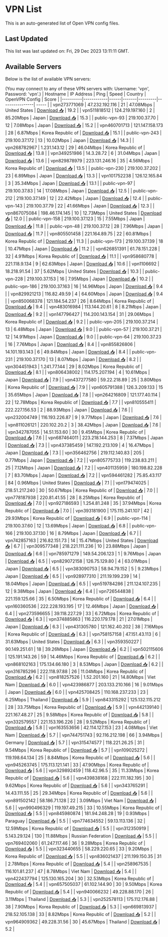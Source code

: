 # VPN List

This is an auto-generated list of Open VPN config files.

## Last Updated

This list was last updated on: Fri, 29 Dec 2023 13:11:11 GMT.

## Available Servers

Below is the list of available VPN servers:

(You may connect to any of these VPN servers with: Username: 'vpn', Password: 'vpn'.)
| Hostname | IP Address | Ping | Speed | Country | OpenVPN Config | Score |
|----------|------------|------|-------|---------|----------------| ----- |
| vpn273771069 | 47.232.192.116 | 21 | 47.08Mbps | United States | [Download 📥](./configs/server_0_US.ovpn) | 19.2 |
| vpn511818512 | 124.219.197.160 | 2 | 85.20Mbps | Japan | [Download 📥](./configs/server_1_JP.ovpn) | 15.3 |
| public-vpn-93 | 219.100.37.70 | 12 | 7.08Mbps | Japan | [Download 📥](./configs/server_2_JP.ovpn) | 15.2 |
| vpn460701713 | 121.147.158.173 | 28 | 6.87Mbps | Korea Republic of | [Download 📥](./configs/server_3_KR.ovpn) | 15.1 |
| public-vpn-243 | 219.100.37.172 | 13 | 10.02Mbps | Japan | [Download 📥](./configs/server_4_JP.ovpn) | 14.3 |
| vpn268782967 | 1.231.143.12 | 29 | 46.04Mbps | Korea Republic of | [Download 📥](./configs/server_5_KR.ovpn) | 13.8 |
| vpn349251986 | 14.3.28.72 | 6 | 31.04Mbps | Japan | [Download 📥](./configs/server_6_JP.ovpn) | 13.6 |
| vpn829878979 | 223.131.246.16 | 35 | 4.56Mbps | Korea Republic of | [Download 📥](./configs/server_7_KR.ovpn) | 13.5 |
| public-vpn-230 | 219.100.37.202 | 23 | 6.89Mbps | Japan | [Download 📥](./configs/server_8_JP.ovpn) | 13.3 |
| vpn101752238 | 126.12.165.84 | 3 | 35.34Mbps | Japan | [Download 📥](./configs/server_9_JP.ovpn) | 13.1 |
| public-vpn-97 | 219.100.37.83 | 14 | 17.08Mbps | Japan | [Download 📥](./configs/server_10_JP.ovpn) | 12.5 |
| public-vpn-212 | 219.100.37.149 | 12 | 22.42Mbps | Japan | [Download 📥](./configs/server_11_JP.ovpn) | 12.4 |
| public-vpn-143 | 219.100.37.79 | 22 | 41.66Mbps | Japan | [Download 📥](./configs/server_12_JP.ovpn) | 12.3 |
| vpn867075084 | 198.46.174.145 | 10 | 12.73Mbps | United States | [Download 📥](./configs/server_13_US.ovpn) | 12.0 |
| public-vpn-158 | 219.100.37.123 | 15 | 7.55Mbps | Japan | [Download 📥](./configs/server_14_JP.ovpn) | 11.8 |
| public-vpn-48 | 219.100.37.12 | 28 | 7.96Mbps | Japan | [Download 📥](./configs/server_15_JP.ovpn) | 11.7 |
| vpn805501458 | 221.164.89.75 | 22 | 60.81Mbps | Korea Republic of | [Download 📥](./configs/server_16_KR.ovpn) | 11.3 |
| public-vpn-173 | 219.100.37.139 | 18 | 10.47Mbps | Japan | [Download 📥](./configs/server_17_JP.ovpn) | 11.2 |
| vpn626851391 | 61.78.151.228 | 32 | 4.91Mbps | Korea Republic of | [Download 📥](./configs/server_18_KR.ovpn) | 11.1 |
| vpn958680778 | 221.118.9.134 | 9 | 62.63Mbps | Japan | [Download 📥](./configs/server_19_JP.ovpn) | 10.6 |
| vpn1106692 | 18.218.91.54 | 37 | 5.62Mbps | United States | [Download 📥](./configs/server_20_US.ovpn) | 10.3 |
| public-vpn-228 | 219.100.37.153 | 16 | 7.95Mbps | Japan | [Download 📥](./configs/server_21_JP.ovpn) | 10.2 |
| public-vpn-186 | 219.100.37.163 | 16 | 14.96Mbps | Japan | [Download 📥](./configs/server_22_JP.ovpn) | 9.4 |
| vpn829921213 | 116.82.49.59 | 4 | 64.60Mbps | Japan | [Download 📥](./configs/server_23_JP.ovpn) | 9.4 |
| vpn850068378 | 121.184.54.237 | 26 | 8.64Mbps | Korea Republic of | [Download 📥](./configs/server_24_KR.ovpn) | 9.4 |
| vpn483016984 | 113.144.20.61 | 8 | 8.21Mbps | Japan | [Download 📥](./configs/server_25_JP.ovpn) | 9.2 |
| vpn147796427 | 114.200.143.154 | 31 | 29.06Mbps | Korea Republic of | [Download 📥](./configs/server_26_KR.ovpn) | 9.2 |
| public-vpn-205 | 219.100.37.214 | 13 | 6.48Mbps | Japan | [Download 📥](./configs/server_27_JP.ovpn) | 9.0 |
| public-vpn-57 | 219.100.37.21 | 12 | 14.91Mbps | Japan | [Download 📥](./configs/server_28_JP.ovpn) | 9.0 |
| public-vpn-64 | 219.100.37.23 | 16 | 7.76Mbps | Japan | [Download 📥](./configs/server_29_JP.ovpn) | 8.4 |
| vpn855826806 | 14.101.193.143 | 6 | 49.84Mbps | Japan | [Download 📥](./configs/server_30_JP.ovpn) | 8.4 |
| public-vpn-231 | 219.100.37.170 | 13 | 8.07Mbps | Japan | [Download 📥](./configs/server_31_JP.ovpn) | 8.2 |
| vpn304451943 | 1.241.77.144 | 29 | 8.02Mbps | Korea Republic of | [Download 📥](./configs/server_32_KR.ovpn) | 8.1 |
| vpn806438002 | 114.175.207.194 | 4 | 10.61Mbps | Japan | [Download 📥](./configs/server_33_JP.ovpn) | 7.9 |
| vpn437277580 | 59.22.218.89 | 25 | 3.80Mbps | Korea Republic of | [Download 📥](./configs/server_34_KR.ovpn) | 7.9 |
| vpn605791388 | 126.3.209.133 | 15 | 35.65Mbps | Japan | [Download 📥](./configs/server_35_JP.ovpn) | 7.8 |
| vpn264216809 | 121.177.40.114 | 22 | 12.78Mbps | Korea Republic of | [Download 📥](./configs/server_36_KR.ovpn) | 7.7 |
| vpn810555411 | 222.227.156.53 | 2 | 88.93Mbps | Japan | [Download 📥](./configs/server_37_JP.ovpn) | 7.6 |
| vpn232004749 | 116.193.226.87 | 9 | 9.77Mbps | Japan | [Download 📥](./configs/server_38_JP.ovpn) | 7.6 |
| vpn811026121 | 220.102.20.2 | 3 | 38.42Mbps | Japan | [Download 📥](./configs/server_39_JP.ovpn) | 7.6 |
| vpn342787055 | 14.51.153.60 | 30 | 9.45Mbps | Korea Republic of | [Download 📥](./configs/server_40_KR.ovpn) | 7.6 |
| vpn687464011 | 223.218.144.253 | 8 | 7.37Mbps | Japan | [Download 📥](./configs/server_41_JP.ovpn) | 7.3 |
| vpn437385459 | 147.192.213.109 | 4 | 16.47Mbps | Japan | [Download 📥](./configs/server_42_JP.ovpn) | 7.3 |
| vpn356462756 | 219.112.140.83 | 205 | 0.77Mbps | Japan | [Download 📥](./configs/server_43_JP.ovpn) | 7.2 |
| vpn805775733 | 119.238.83.211 | 25 | 7.12Mbps | Japan | [Download 📥](./configs/server_44_JP.ovpn) | 7.2 |
| vpn401135959 | 180.198.82.228 | 7 | 83.70Mbps | Japan | [Download 📥](./configs/server_45_JP.ovpn) | 7.2 |
| vpn594461282 | 75.85.43.117 | 84 | 0.96Mbps | United States | [Download 📥](./configs/server_46_US.ovpn) | 7.1 |
| vpn179474025 | 218.51.217.240 | 30 | 50.67Mbps | Korea Republic of | [Download 📥](./configs/server_47_KR.ovpn) | 7.0 |
| vpn778187938 | 220.81.41.55 | 28 | 8.25Mbps | Korea Republic of | [Download 📥](./configs/server_48_KR.ovpn) | 7.0 |
| vpn927186593 | 1.254.81.248 | 35 | 37.94Mbps | Korea Republic of | [Download 📥](./configs/server_49_KR.ovpn) | 7.0 |
| vpn393181900 | 175.115.241.107 | 42 | 29.93Mbps | Korea Republic of | [Download 📥](./configs/server_50_KR.ovpn) | 6.9 |
| public-vpn-114 | 219.100.37.60 | 12 | 13.69Mbps | Japan | [Download 📥](./configs/server_51_JP.ovpn) | 6.8 |
| public-vpn-166 | 219.100.37.130 | 16 | 8.79Mbps | Japan | [Download 📥](./configs/server_52_JP.ovpn) | 6.7 |
| vpn742857163 | 216.82.151.73 | 14 | 15.47Mbps | United States | [Download 📥](./configs/server_53_US.ovpn) | 6.7 |
| vpn309577348 | 218.221.111.236 | 10 | 23.88Mbps | Japan | [Download 📥](./configs/server_54_JP.ovpn) | 6.6 |
| vpn785971279 | 149.54.206.123 | 1 | 9.76Mbps | Japan | [Download 📥](./configs/server_55_JP.ovpn) | 6.5 |
| vpn829072158 | 126.75.129.80 | 4 | 63.01Mbps | Japan | [Download 📥](./configs/server_56_JP.ovpn) | 6.5 |
| vpn383090753 | 58.94.79.152 | 5 | 9.23Mbps | Japan | [Download 📥](./configs/server_57_JP.ovpn) | 6.5 |
| vpn928977310 | 211.19.199.239 | 14 | 18.04Mbps | Japan | [Download 📥](./configs/server_58_JP.ovpn) | 6.5 |
| vpn519784286 | 211.124.107.235 | 12 | 9.38Mbps | Japan | [Download 📥](./configs/server_59_JP.ovpn) | 6.4 |
| vpn726544838 | 221.159.125.66 | 35 | 6.50Mbps | Korea Republic of | [Download 📥](./configs/server_60_KR.ovpn) | 6.4 |
| vpn160360536 | 222.228.193.195 | 17 | 12.46Mbps | Japan | [Download 📥](./configs/server_61_JP.ovpn) | 6.4 |
| vpn273596655 | 39.118.227.29 | 33 | 6.72Mbps | Korea Republic of | [Download 📥](./configs/server_62_KR.ovpn) | 6.3 |
| vpn374885863 | 116.220.179.178 | 21 | 27.01Mbps | Japan | [Download 📥](./configs/server_63_JP.ovpn) | 6.3 |
| vpn431305780 | 121.162.40.202 | 38 | 7.16Mbps | Korea Republic of | [Download 📥](./configs/server_64_KR.ovpn) | 6.3 |
| vpn758157158 | 47.151.43.113 | 6 | 31.63Mbps | United States | [Download 📥](./configs/server_65_US.ovpn) | 6.3 |
| vpn359350227 | 90.149.251.61 | 18 | 39.26Mbps | Japan | [Download 📥](./configs/server_66_JP.ovpn) | 6.2 |
| vpn502115606 | 125.191.143.26 | 59 | 14.46Mbps | Korea Republic of | [Download 📥](./configs/server_67_KR.ovpn) | 6.2 |
| vpn868102163 | 175.134.66.180 | 3 | 8.53Mbps | Japan | [Download 📥](./configs/server_68_JP.ovpn) | 6.2 |
| vpn316785296 | 222.118.97.88 | 26 | 11.04Mbps | Korea Republic of | [Download 📥](./configs/server_69_KR.ovpn) | 6.2 |
| vpn818257526 | 1.52.201.160 | 21 | 14.80Mbps | Viet Nam | [Download 📥](./configs/server_70_VN.ovpn) | 6.0 |
| vpn423986877 | 203.133.210.166 | 16 | 9.01Mbps | Japan | [Download 📥](./configs/server_71_JP.ovpn) | 6.0 |
| vpn425708425 | 110.168.237.233 | 23 | 6.25Mbps | Thailand | [Download 📥](./configs/server_72_TH.ovpn) | 5.9 |
| vpn843315292 | 125.132.115.212 | 28 | 33.75Mbps | Korea Republic of | [Download 📥](./configs/server_73_KR.ovpn) | 5.9 |
| vpn442139140 | 221.167.48.27 | 25 | 9.58Mbps | Korea Republic of | [Download 📥](./configs/server_74_KR.ovpn) | 5.8 |
| vpn332579557 | 221.153.196.226 | 28 | 9.52Mbps | Korea Republic of | [Download 📥](./configs/server_75_KR.ovpn) | 5.8 |
| vpn163553656 | 42.114.127.153 | 23 | 4.08Mbps | Viet Nam | [Download 📥](./configs/server_76_VN.ovpn) | 5.7 |
| vpn744751743 | 92.116.212.198 | 66 | 3.94Mbps | Germany | [Download 📥](./configs/server_77_DE.ovpn) | 5.7 |
| vpn315474577 | 118.221.26.25 | 31 | 9.54Mbps | Korea Republic of | [Download 📥](./configs/server_78_KR.ovpn) | 5.7 |
| vpn109025272 | 119.198.64.134 | 25 | 8.84Mbps | Korea Republic of | [Download 📥](./configs/server_79_KR.ovpn) | 5.6 |
| vpn945263745 | 175.113.121.141 | 33 | 47.90Mbps | Korea Republic of | [Download 📥](./configs/server_80_KR.ovpn) | 5.6 |
| vpn329892459 | 118.42.96.5 | 35 | 11.33Mbps | Korea Republic of | [Download 📥](./configs/server_81_KR.ovpn) | 5.6 |
| vpn439838168 | 222.111.182.195 | 30 | 9.62Mbps | Korea Republic of | [Download 📥](./configs/server_82_KR.ovpn) | 5.6 |
| vpn343765291 | 14.43.111.55 | 25 | 29.34Mbps | Korea Republic of | [Download 📥](./configs/server_83_KR.ovpn) | 5.6 |
| vpn891502142 | 58.186.71.128 | 22 | 3.09Mbps | Viet Nam | [Download 📥](./configs/server_84_VN.ovpn) | 5.6 |
| vpn990496329 | 119.197.49.215 | 33 | 10.55Mbps | Korea Republic of | [Download 📥](./configs/server_85_KR.ovpn) | 5.5 |
| vpn845980874 | 181.94.248.28 | 19 | 0.93Mbps | Paraguay | [Download 📥](./configs/server_86_PY.ovpn) | 5.5 |
| vpn774634552 | 59.13.113.136 | 32 | 12.59Mbps | Korea Republic of | [Download 📥](./configs/server_87_KR.ovpn) | 5.5 |
| vpn312350919 | 5.143.29.124 | 130 | 11.88Mbps | Russian Federation | [Download 📥](./configs/server_88_RU.ovpn) | 5.5 |
| vpn769402060 | 61.247.117.46 | 36 | 9.28Mbps | Korea Republic of | [Download 📥](./configs/server_89_KR.ovpn) | 5.5 |
| vpn323440655 | 58.229.220.65 | 33 | 9.20Mbps | Korea Republic of | [Download 📥](./configs/server_90_KR.ovpn) | 5.5 |
| vpn836021437 | 211.199.150.35 | 31 | 2.78Mbps | Korea Republic of | [Download 📥](./configs/server_91_KR.ovpn) | 5.4 |
| vpn258967535 | 116.101.81.237 | 47 | 8.78Mbps | Viet Nam | [Download 📥](./configs/server_92_VN.ovpn) | 5.4 |
| vpn422437794 | 125.130.165.204 | 30 | 32.53Mbps | Korea Republic of | [Download 📥](./configs/server_93_KR.ovpn) | 5.4 |
| vpn657505037 | 61.102.144.90 | 30 | 9.50Mbps | Korea Republic of | [Download 📥](./configs/server_94_KR.ovpn) | 5.4 |
| vpn940066232 | 49.228.88.170 | 26 | 3.11Mbps | Thailand | [Download 📥](./configs/server_95_TH.ovpn) | 5.3 |
| vpn252578113 | 175.112.176.88 | 38 | 7.90Mbps | Korea Republic of | [Download 📥](./configs/server_96_KR.ovpn) | 5.3 |
| vpn669813937 | 218.52.105.138 | 33 | 8.82Mbps | Korea Republic of | [Download 📥](./configs/server_97_KR.ovpn) | 5.2 |
| vpn964909362 | 49.228.31.56 | 30 | 45.67Mbps | Thailand | [Download 📥](./configs/server_98_TH.ovpn) | 5.2 |
